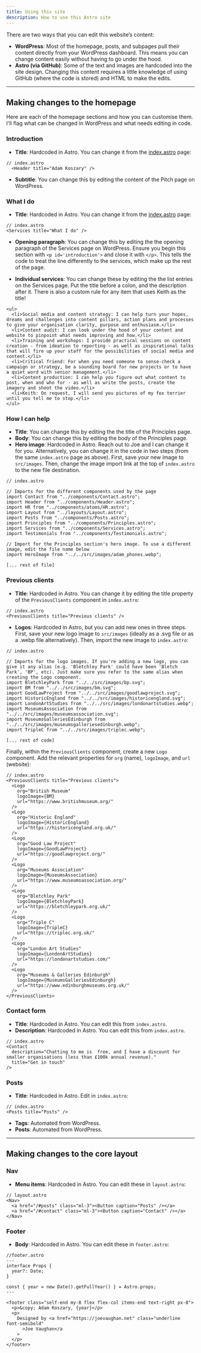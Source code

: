 ```yaml
---
title: Using this site
description: How to use this Astro site
---
```


There are two ways that you can edit this website’s content:

- **WordPress**: Most of the homepage, posts, and subpages pull their content directly from your WordPress dashboard. This means you can change content easily without having to go under the hood.
- **Astro (via GitHub)**: Some of the text and images are hardcoded into the site design. Changing this content requires a little knowledge of using GitHub (where the code is stored) and HTML to make the edits.

---

## Making changes to the homepage

Here are each of the homepage sections and how you can customise them. I'll flag what can be changed in WordPress and what needs editing in code.

### Introduction

- **Title**: Hardcoded in Astro. You can change it from the [index.astro](https://github.com/joevaugh4n/adamkoszary/blob/main/src/pages/index.astro) page:

```
// index.astro
  <Header title="Adam Koszary" />
```

- **Subtitle**: You can change this by editing the content of the Pitch page on WordPress.

### What I do

- **Title**: Hardcoded in Astro. You can change it from the [index.astro](https://github.com/joevaugh4n/adamkoszary/blob/main/src/pages/index.astro) page:

```
// index.astro
<Services title="What I do" />
```

- **Opening paragraph**: You can change this by editing the the opening paragraph of the Services page on WordPress. Ensure you begin this section with `<p id='introduction'>` and close it with `</p>`. This tells the code to treat the line differently to the services, which make up the rest of the page.

- **Individual services**: You can change these by editing the the list entries on the Services page. Put the title before a colon, and the description after it. There is also a custom rule for any item that uses Keith as the title!

```
<ul>
  <li>Social media and content strategy: I can help turn your hopes, dreams and challenges into content pillars, action plans and processes to give your organisation clarity, purpose and enthusiasm.</li>
  <li>Content audit: I can look under the hood of your content and website to pinpoint what needs improving and how.</li>
  <li>Training and workshops: I provide practical sessions on content creation - from ideation to reporting - as well as inspirational talks that will fire up your staff for the possibilities of social media and content.</li>
  <li>Critical friend: For when you need someone to sense-check a campaign or strategy, be a sounding board for new projects or to have a quiet word with senior management.</li>
  <li>Content production: I can help you figure out what content to post, when and who for - as well as write the posts, create the imagery and shoot the video.</li>
  <li>Keith: On request, I will send you pictures of my fox terrier until you tell me to stop.</li>
</ul>
```

### How I can help

- **Title**: You can change this by editing the the title of the Principles page.
- **Body**: You can change this by editing the body of the Principles page.
- **Hero image**: Hardcoded in Astro. Reach out to Joe and I can change it for you. Alternatively, you can change it in the code in two steps (from the same `index.astro` page as above). First, save your new image to `src/images`. Then, change the image import link at the top of `index.astro` to the new file destination.

```
// index.astro

// Imports for the different components used by the page
import Contact from "../components/Contact.astro";
import Header from "../components/Header.astro";
import HR from "../components/atoms/HR.astro";
import Layout from "../layouts/Layout.astro";
import Posts from "../components/Posts.astro";
import Principles from "../components/Principles.astro";
import Services from "../components/Services.astro";
import Testimonials from "../components/Testimonials.astro";

// Import for the Principles section's hero image. To use a different image, edit the file name below
import HeroImage from "../../src/images/adam_phones.webp";

[... rest of file]
```

### Previous clients

- **Title**: Hardcoded in Astro. You can change it by editing the title property of the `PreviousClients` component in `index.astro`:

```
// index.astro
<PreviousClients title="Previous clients" />
```

- **Logos**: Hardcoded in Astro, but you can add new ones in three steps. First, save your new logo image to `src/images` (ideally as a .svg file or as a .webp file alternatively). Then, import the new image to `index.astro`:

```
// index.astro

// Imports for the logo images. If you're adding a new logo, you can give it any alias (e.g. 'Bletchley Park' could have been 'Bletch Park', 'BP', etc). Just make sure you refer to the same alias when creating the Logo component.
import BletchleyPark from "../../src/images/bp.svg";
import BM from "../../src/images/bm.svg";
import GoodLawProject from "../../src/images/goodlawproject.svg";
import HistoricEngland from "../../src/images/historicengland.svg";
import LondonArtStudies from "../../src/images/londonartstudies.webp";
import MuseumsAssociation from "../../src/images/museumsassociation.svg";
import MuseumsGalleriesEdinburgh from "../../src/images/museumsgalleriesedinburgh.webp";
import TripleC from "../../src/images/triplec.webp";

[... rest of code]
```

Finally, within the `PreviousClients` component, create a new `Logo` component. Add the relevant properties for `org` (name), `logoImage`, and `url` (website):

```
// index.astro
<PreviousClients title="Previous clients">
  <Logo
    org="British Museum"
    logoImage={BM}
    url="https://www.britishmuseum.org/"
  />
  <Logo
    org="Historic England"
    logoImage={HistoricEngland}
    url="https://historicengland.org.uk/"
  />
  <Logo
    org="Good Law Project"
    logoImage={GoodLawProject}
    url="https://goodlawproject.org/"
  />
  <Logo
    org="Museums Association"
    logoImage={MuseumsAssociation}
    url="https://www.museumsassociation.org/"
  />
  <Logo
    org="Bletchley Park"
    logoImage={BletchleyPark}
    url="https://bletchleypark.org.uk/"
  />
  <Logo
    org="Triple C"
    logoImage={TripleC}
    url="https://triplec.org.uk/"
  />
  <Logo
    org="London Art Studies"
    logoImage={LondonArtStudies}
    url="https://londonartstudies.com/"
  />
  <Logo
    org="Museums & Galleries Edinburgh"
    logoImage={MuseumsGalleriesEdinburgh}
    url="https://www.edinburghmuseums.org.uk/"
  />
</PreviousClients>
```

### Contact form

- **Title**: Hardcoded in Astro. You can edit this from `index.astro`.
- **Description**: Hardcoded in Astro. You can edit this from `index.astro`.

```
// index.astro
<Contact
  description="Chatting to me is  free, and I have a discount for smaller organisations (less than £100k annual revenue)."
  title="Get in touch"
/>
```

### Posts

- **Title**: Hardcoded in Astro. Edit in `index.astro`:

```
// index.astro
<Posts title="Posts" />
```

- **Tags**: Automated from WordPress.
- **Posts**: Automated from WordPress.

---

## Making changes to the core layout

### Nav

- **Menu items**: Hardcoded in Astro. You can edit these in `layout.astro`:

```
// layout.astro
<Nav>
  <a href="/#posts" class="ml-3"><Button caption="Posts" /></a>
  <a href="/#contact" class="ml-3"><Button caption="Contact" /></a>
</Nav>
```

### Footer

- **Body**: Hardcoded in Astro. You can edit these in `footer.astro`:

```
//footer.astro
---
interface Props {
  year?: Date;
}

const { year = new Date().getFullYear() } = Astro.props;
---

<footer class="self-end my-8 flex flex-col items-end text-right px-8">
  <p>&copy; Adam Koszary, {year}</p>
  <p>
    Designed by <a href="https://joevaughan.net" class="underline font-semibold"
      >Joe Vaughan</a
    >
  </p>
</footer>
```
